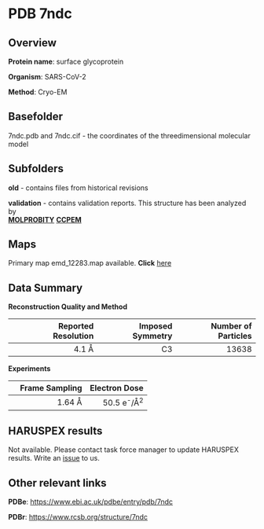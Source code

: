 # PDB 7ndc

## Overview

**Protein name**: surface glycoprotein

**Organism**: SARS-CoV-2

**Method**: Cryo-EM



## Basefolder

7ndc.pdb and 7ndc.cif - the coordinates of the threedimensional molecular model

## Subfolders



**old** - contains files from historical revisions

**validation** - contains validation reports. This structure has been analyzed by <br>  [**MOLPROBITY**](https://github.com/thorn-lab/coronavirus_structural_task_force/tree/master/pdb/surface_glycoprotein/SARS-CoV-2/7ndc/validation/molprobity)   [**CCPEM**](https://github.com/thorn-lab/coronavirus_structural_task_force/tree/master/pdb/surface_glycoprotein/SARS-CoV-2/7ndc/validation/ccpem-validation)



## Maps

Primary map emd_12283.map available. **Click** [here](http://ftp.wwpdb.org/pub/emdb/structures/EMD-12283/map/) 

## Data Summary
**Reconstruction Quality and Method**

|   | Reported Resolution | Imposed Symmetry | Number of Particles |
|---|-------------:|----------------:|--------------:|
|   |4.1 Å|C3|13638|

**Experiments**

|   | Frame Sampling | Electron Dose |
|---|-------------:|----------------:|
|   |1.64 Å|50.5 e<sup>-</sup>/Å<sup>2</sup>|

## HARUSPEX results

Not available. Please contact task force manager to update HARUSPEX results. Write an [issue](https://github.com/thorn-lab/coronavirus_structural_task_force/issues) to us.

## Other relevant links 
**PDBe**:  https://www.ebi.ac.uk/pdbe/entry/pdb/7ndc
 
**PDBr**: https://www.rcsb.org/structure/7ndc 
